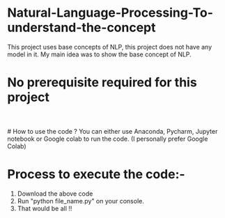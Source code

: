 # Natural-Language-Processing-To-understand-the-concept
This project uses base concepts of NLP, this project does not have any model in it. My main idea was to show the base concept of NLP.

# No prerequisite required for this project
<br>
<br>
# How to use the code ?
You can either use Anaconda, Pycharm, Jupyter notebook or Google colab to run the code. (I personally prefer Google Colab) 

# Process to execute the code:-
1. Download the above code
2. Run  "python file_name.py" on your console.
3. That would be all !!

